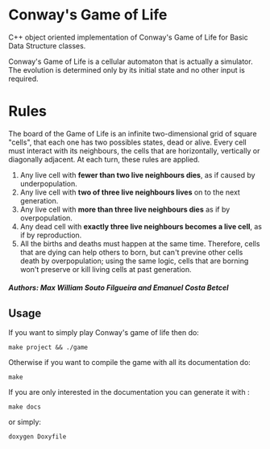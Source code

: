 # Conway's Game of Life

C++ object oriented implementation of Conway's Game of Life for Basic Data Structure classes.

Conway's Game of Life is a cellular automaton that is actually a simulator. The evolution is determined only by its initial state and no other input is required.

# Rules 

The board of the Game of Life is an infinite two-dimensional grid of square "cells", that each one has two possibles states, dead or alive. Every cell must interact with its neighbours, the cells that are horizontally, vertically or diagonally adjacent. At each turn, these rules are applied.
1. Any live cell with **fewer than two live neighbours dies**, as if caused by underpopulation.
2. Any live cell with **two of three live neighbours lives** on to the next generation.
3. Any live cell with **more than three live neighbours dies** as if by overpopulation.
4. Any dead cell with **exactly three live neighbours becomes a live cell**, as if by reproduction.
5. All the births and deaths must happen at the same time. Therefore, cells that are dying can help others to born, but can't previne other cells death by overpopulation; using the same logic, cells that are borning won't preserve or kill living cells at past generation.

##### Authors: Max William Souto Filgueira and Emanuel Costa Betcel 
		

## Usage

If you want to simply play Conway's game of life then do:

```
make project && ./game
```

Otherwise if you want to compile the game with all its documentation do:

```
make 
```

If you are only interested in the documentation you can generate it with :

```
make docs
```

or simply:
```
doxygen Doxyfile
```


